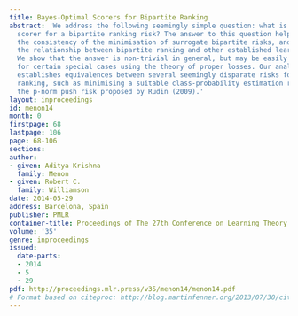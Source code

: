 ```yaml
---
title: Bayes-Optimal Scorers for Bipartite Ranking
abstract: 'We address the following seemingly simple question: what is the Bayes-optimal
  scorer for a bipartite ranking risk? The answer to this question helps establish
  the consistency of the minimisation of surrogate bipartite risks, and elucidates
  the relationship between bipartite ranking and other established learning problems.
  We show that the answer is non-trivial in general, but may be easily determined
  for certain special cases using the theory of proper losses. Our analysis immediately
  establishes equivalences between several seemingly disparate risks for bipartite
  ranking, such as minimising a suitable class-probability estimation risk, and minimising
  the p-norm push risk proposed by Rudin (2009).'
layout: inproceedings
id: menon14
month: 0
firstpage: 68
lastpage: 106
page: 68-106
sections: 
author:
- given: Aditya Krishna
  family: Menon
- given: Robert C.
  family: Williamson
date: 2014-05-29
address: Barcelona, Spain
publisher: PMLR
container-title: Proceedings of The 27th Conference on Learning Theory
volume: '35'
genre: inproceedings
issued:
  date-parts:
  - 2014
  - 5
  - 29
pdf: http://proceedings.mlr.press/v35/menon14/menon14.pdf
# Format based on citeproc: http://blog.martinfenner.org/2013/07/30/citeproc-yaml-for-bibliographies/
---
```

